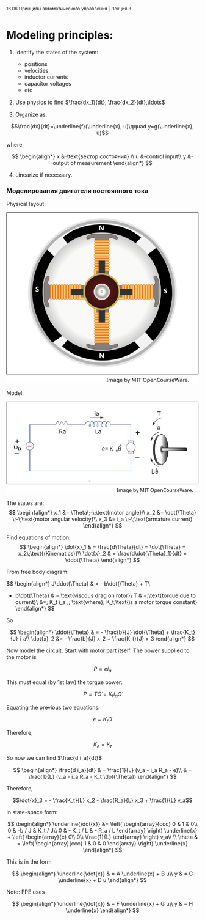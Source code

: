 ﻿<sup>16.06 Принципы автоматического управления | Лекция 3</sup>

# Modeling principles:

1.  Identify the states of the system:
    *   positions
    *   velocities
    *   inductor currents
    *   capacitor voltages
    *   etc

2.  Use physics to ﬁnd $\frac{dx_1}{dt}, \frac{dx_2}{dt},\ldots$

3.  Organize as:

$$\frac{dx}{dt}=\underline{f}(\underline{x}, u)\qquad y=g(\underline{x}, u)$$

where

$$
\begin{align*}
x &-\text{вектор состояния} \\
u &-control input\\
y &-output of measurement
\end{align*}
$$


4.  Linearize if necessary.

### Моделирования двигателя постоянного тока

Physical layout:

![ДПТ](images/3/dc-motor.svg)

Model:

![ДПТ Cхема](images/3/dc-motor-scheme.svg)

The states are:
$$
\begin{align*}
x_1 &= \Theta\;-\;\text{motor angle}\\
x_2 &= \dot{\Theta} \;-\;\text{motor angular velocity}\\
x_3 &= i_a \;-\;\text{armature current}
\end{align*}
$$

Find equations of motion:
$$
\begin{align*}
\dot{x}_1 & = \frac{d\Theta}{dt} = \dot{\Theta} = x_2\;\text{(Kinematics)}\\
\dot{x}_2 & = \frac{d\dot{\Theta}_1}{dt}  = \ddot{\Theta}
\end{align*}
$$

From free body diagram:

$$
\begin{align*}
J\ddot{\Theta} & = - b\dot{\Theta} + T\\
- b\dot{\Theta} & =\;\text{viscous drag on rotor}\\
T & =\;\text{torque due to current}\\
   &=\; K_t i_a ,\; \text{where}\; K_t\;\text{is a motor torque constant}
\end{align*}
$$

So

$$
\begin{align*}
\ddot{\Theta} & = - \frac{b}{J} \dot{\Theta} + \frac{K_t}{J} i_a\\
\dot{x}_2 &= - \frac{b}{J} x_2 +  \frac{K_t}{J} x_3
\end{align*}
$$

Now model the circuit. Start with motor part itself. The power supplied to the motor is

$$P=e i_a$$

This must equal (by 1st law) the torque power:

$$P = T\dot{\Theta} = K_t i_a \dot{\Theta}$$

Equating the previous two equations:

$$e = K_t \dot{\Theta}$$

Therefore,

$$K_e = K_t$$

So now we can ﬁnd $\frac{d i_a}{dt}$:

$$
\begin{align*}
\frac{d i_a}{dt} & = \frac{1}{L} (v_a - i_a R_a - e)\\
& = \frac{1}{L} (v_a - i_a R_a - K_t \dot{\Theta})
\end{align*}
$$

Therefore,

$$\dot{x}_3 = - \frac{K_t}{L} x_2 - \frac{R_a}{L} x_3 + \frac{1}{L} v_a$$

In state-space form:

$$
\begin{align*}
\underline{\dot{x}} &= \left( \begin{array}{ccc}
0 & 1 & 0\\
0 & -b / J & K_t / J\\
0 & - K_t / L & - R_a / L
\end{array} \right) \underline{x} + \left( \begin{array}{c}
0\\
0\\
\frac{1}{L}
\end{array} \right) v_a\\
\\
\theta & =  \left( \begin{array}{ccc}
1 & 0 & 0 \end{array} \right)  \underline{x}
\end{align*}
$$

This is in the form

$$
\begin{align*}
\underline{\dot{x}} & = A \underline{x} + B u\\
y & = C  \underline{x} + D u
\end{align*}
$$

Note: FPE uses

$$
\begin{align*}
\underline{\dot{x}} & = F \underline{x} + G u\\
y & = H  \underline{x}
\end{align*}
$$
